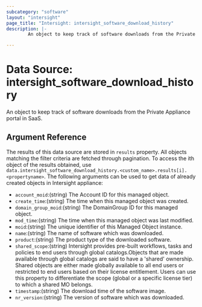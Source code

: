 ```yaml
---
subcategory: "software"
layout: "intersight"
page_title: "Intersight: intersight_software_download_history"
description: |-
        An object to keep track of software downloads from the Private Appliance portal in SaaS.

---
```


# Data Source: intersight_software_download_history
An object to keep track of software downloads from the Private Appliance portal in SaaS.
## Argument Reference
The results of this data source are stored in `results` property.
All objects matching the filter criteria are fetched through pagination.
To access the ith object of the results obtained, use `data.intersight_software_download_history.<custom_name>.results[i].<propertyname>`.
The following arguments can be used to get data of already created objects in Intersight appliance:
* `account_moid`:(string) The Account ID for this managed object. 
* `create_time`:(string) The time when this managed object was created. 
* `domain_group_moid`:(string) The DomainGroup ID for this managed object. 
* `mod_time`:(string) The time when this managed object was last modified. 
* `moid`:(string) The unique identifier of this Managed Object instance. 
* `name`:(string) The name of software which was downloaded. 
* `product`:(string) The product type of the downloaded software. 
* `shared_scope`:(string) Intersight provides pre-built workflows, tasks and policies to end users through global catalogs.Objects that are made available through global catalogs are said to have a 'shared' ownership. Shared objects are either made globally available to all end users or restricted to end users based on their license entitlement. Users can use this property to differentiate the scope (global or a specific license tier) to which a shared MO belongs. 
* `timestamp`:(string) The download time of the software image. 
* `nr_version`:(string) The version of software which was downloaded. 
 
